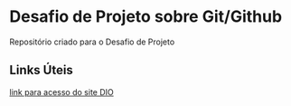 # Desafio de Projeto sobre Git/Github
Repositório criado para o Desafio de Projeto
## Links Úteis 

[link para acesso do site DIO](https://www.dio.me/)
